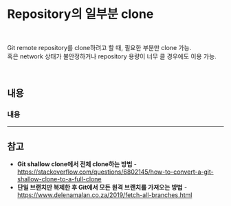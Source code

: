 # Repository의 일부분 clone

<br>

Git remote repository를 clone하려고 할 때, 필요한 부분만 clone 가능.  
혹은 network 상태가 불안정하거나 repository 용량이 너무 클 경우에도 이용 가능.

<br>

## 내용
### 내용

<hr>

## 참고
- **Git shallow clone에서 전체 clone하는 방법** - https://stackoverflow.com/questions/6802145/how-to-convert-a-git-shallow-clone-to-a-full-clone
- **단일 브랜치만 복제한 후 Git에서 모든 원격 브랜치를 가져오는 방법** - https://www.delenamalan.co.za/2019/fetch-all-branches.html

